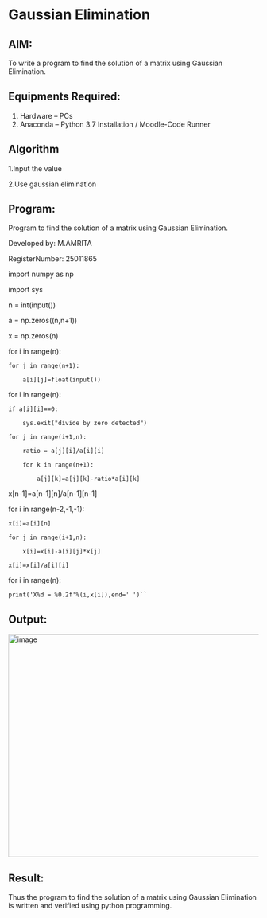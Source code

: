 # Gaussian Elimination

## AIM:
To write a program to find the solution of a matrix using Gaussian Elimination.

## Equipments Required:
1. Hardware – PCs
2. Anaconda – Python 3.7 Installation / Moodle-Code Runner

## Algorithm

1.Input the value

2.Use gaussian elimination  
 
## Program:

Program to find the solution of a matrix using Gaussian Elimination.

Developed by: M.AMRITA

RegisterNumber: 25011865

import numpy as np

import sys

n = int(input())

a = np.zeros((n,n+1))

x = np.zeros(n)

for i in range(n):

    for j in range(n+1):

        a[i][j]=float(input())

for i in range(n):

    if a[i][i]==0:

        sys.exit("divide by zero detected")

    for j in range(i+1,n):

        ratio = a[j][i]/a[i][i]

        for k in range(n+1):

            a[j][k]=a[j][k]-ratio*a[i][k]

x[n-1]=a[n-1][n]/a[n-1][n-1]

for i in range(n-2,-1,-1):

    x[i]=a[i][n]

    for j in range(i+1,n):

        x[i]=x[i]-a[i][j]*x[j]

    x[i]=x[i]/a[i][i]

for i in range(n):

    print('X%d = %0.2f'%(i,x[i]),end=' ')``

## Output:

<img width="757" height="448" alt="image" src="https://github.com/user-attachments/assets/8ce65aab-56bb-4400-8b35-7ac5e677cf73" />



## Result:

Thus the program to find the solution of a matrix using Gaussian Elimination is written and verified using python programming.

